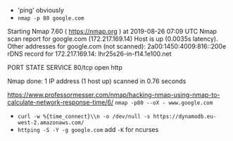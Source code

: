 
* 'ping' obviously
* `nmap -p 80 google.com`

Starting Nmap 7.60 ( https://nmap.org ) at 2019-08-26 07:09 UTC
Nmap scan report for google.com (172.217.169.14)
Host is up (0.0035s latency).
Other addresses for google.com (not scanned): 2a00:1450:4009:816::200e
rDNS record for 172.217.169.14: lhr25s26-in-f14.1e100.net

PORT   STATE SERVICE
80/tcp open  http

Nmap done: 1 IP address (1 host up) scanned in 0.76 seconds


https://www.professormesser.com/nmap/hacking-nmap-using-nmap-to-calculate-network-response-time/6/
`nmap -p80 --oX - www.google.com`

* `curl -w %{time_connect}\\n -o /dev/null -s https://dynamodb.eu-west-2.amazonaws.com/`
* `httping -S -Y -g google.com` add `-K` for ncurses